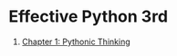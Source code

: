 # Effective Python 3rd

1. [Chapter 1: Pythonic Thinking](Chapter-1-Pythonic-Thinking/Chapter-1-Introduction.md)
